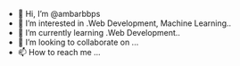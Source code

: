 - 👋 Hi, I’m @ambarbbps
- 👀 I’m interested in .Web Development, Machine Learning..
- 🌱 I’m currently learning .Web Development..
- 💞️ I’m looking to collaborate on ...
- 📫 How to reach me ...

<!---
ambarbbps/ambarbbps is a ✨ special ✨ repository because its `README.md` (this file) appears on your GitHub profile.
You can click the Preview link to take a look at your changes.
--->

